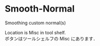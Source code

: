 # Smooth-Normal
Smoothing custom normal(s)

Location is Misc in tool shelf.  
ボタンはツールシェルフの Misc にあります．
